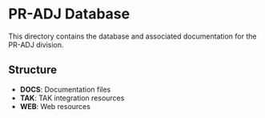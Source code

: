 # PR-ADJ Database
This directory contains the database and associated documentation for the PR-ADJ division.

## Structure
- **DOCS**: Documentation files
- **TAK**: TAK integration resources
- **WEB**: Web resources
